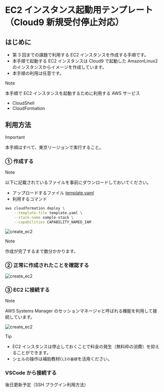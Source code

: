 # EC2 インスタンス起動用テンプレート（Cloud9 新規受付停止対応）

## はじめに

- 第 3 回までの課題で利用する EC2 インスタンスを作成する手順です。
- 本手順で起動する EC2 インスタンスは Cloud9 で起動した AmazonLinux2 のインスタンスからイメージを作成しています。
- 本手順の利用は任意です。

> [!NOTE]
> 本手順で EC2 インスタンスを起動するために利用する AWS サービス
>
> - CloudShell
> - CloudFormation

## 利用方法

> [!IMPORTANT]
> 本手順はすべて、東京リージョンで実行すること。

### ① 作成する

> [!NOTE]
> 以下に記載されているファイルを事前にダウンロードしておいてください。

- アップロードするファイル [template.yaml](./template.yaml)
- 利用するコマンド

```bash
aws cloudformation deploy \
    --template-file template.yaml \
    --stack-name sample-stack \
    --capabilities CAPABILITY_NAMED_IAM
```

![create_ec2](./assets/gif/create_ec2_demo.gif)

> [!NOTE]
> 作成が完了するまで数分かかります。

### ② 正常に作成されたことを確認する

![create_ec2](./assets/gif/check_stack_demo.gif)

### ③ EC2 に接続する

> [!NOTE]
> AWS Systems Manager のセッションマネージャと呼ばれる機能を利用して接続しています。

![create_ec2](./assets/gif/connect_ec2_demo.gif)

> [!TIP]
>
> - EC2 インスタンスは停止しておくことで料金の発生（無料枠の消費）を抑えることができます。
> - シェルの操作は補助教材`CLIの基礎`を活用ください。

### VSCode から接続する

後日更新予定（SSH プラグイン利用方法）
